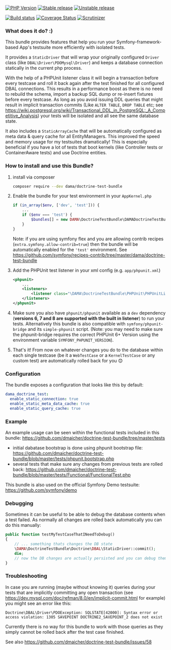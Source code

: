 [![PHP Version](https://img.shields.io/badge/php-%5E7.1-blue.svg)](https://img.shields.io/badge/php-%5E7.1-blue.svg)
[![Stable release][Last stable image]][Packagist link]
[![Unstable release][Last unstable image]][Packagist link]

[![Build status][Master build image]][Master build link]
[![Coverage Status][Master coverage image]][Master scrutinizer link]
[![Scrutinizer][Master scrutinizer image]][Master scrutinizer link]

### What does it do? :) 

This bundle provides features that help you run your Symfony-framework-based App's testsuite more efficiently with isolated tests.

It provides a `StaticDriver` that will wrap your originally configured `Driver` class (like `DBAL\Driver\PDOMysql\Driver`) and keeps a database connection statically in the current php process.

With the help of a PHPUnit listener class it will begin a transaction before every testcase and roll it back again after the test finished for all configured DBAL connections. This results in a performance boost as there is no need to rebuild the schema, import a backup SQL dump or re-insert fixtures before every testcase. As long as you avoid issuing DDL queries that might result in implicit transaction commits (Like `ALTER TABLE`, `DROP TABLE` etc; see https://wiki.postgresql.org/wiki/Transactional_DDL_in_PostgreSQL:_A_Competitive_Analysis) your tests will be isolated and all see the same database state.

It also includes a `StaticArrayCache` that will be automatically configured as meta data & query cache for all EntityManagers. This improved the speed and memory usage for my testsuites dramatically! This is especially beneficial if you have a lot of tests that boot kernels (like Controller tests or ContainerAware tests) and use Doctrine entities.

### How to install and use this Bundle?

1. install via composer

    ```sh
    composer require --dev dama/doctrine-test-bundle
    ```

2. Enable the bundle for your test environment in your `AppKernel.php`

    ```php
    if (in_array($env, ['dev', 'test'])) {
        ...
        if ($env === 'test') {
            $bundles[] = new DAMA\DoctrineTestBundle\DAMADoctrineTestBundle();
        }
    }
    ```
    
    Note: if you are using symfony flex and you are allowing contrib recipes (`extra.symfony.allow-contrib=true`) then the bundle will be automatically enabled for the `'test'` environment. See https://github.com/symfony/recipes-contrib/tree/master/dama/doctrine-test-bundle
    
3. Add the PHPUnit test listener in your xml config (e.g. `app/phpunit.xml`) 

    ```xml
    <phpunit>
        ...
        <listeners>
            <listener class="\DAMA\DoctrineTestBundle\PHPUnit\PHPUnitListener" />
        </listeners>
    </phpunit>
    ```
    
4. Make sure you also have `phpunit/phpunit` available as a `dev` dependency (**versions 6, 7 and 8 are supported with the built in listener**) to run your tests. 
   Alternatively this bundle is also compatible with `symfony/phpunit-bridge` and its `simple-phpunit` script. 
   (Note: you may need to make sure the phpunit-bridge requires the correct PHPUnit 6+ Version using the environment variable `SYMFONY_PHPUNIT_VERSION`). 

5. That's it! From now on whatever changes you do to the database within each single testcase (be it a `WebTestCase` or a `KernelTestCase` or any custom test) are automatically rolled back for you :blush:
    
### Configuration

The bundle exposes a configuration that looks like this by default:
    
```yaml
dama_doctrine_test:
  enable_static_connection: true
  enable_static_meta_data_cache: true
  enable_static_query_cache: true
```

### Example

An example usage can be seen within the functional tests included in this bundle: https://github.com/dmaicher/doctrine-test-bundle/tree/master/tests

- initial dabatase bootstrap is done using phpunit bootstrap file: https://github.com/dmaicher/doctrine-test-bundle/blob/master/tests/phpunit.bootstrap.php
- several tests that make sure any changes from previous tests are rolled back: https://github.com/dmaicher/doctrine-test-bundle/blob/master/tests/Functional/FunctionalTest.php

This bundle is also used on the official Symfony Demo testsuite: https://github.com/symfony/demo

### Debugging 

Sometimes it can be useful to be able to debug the database contents when a test failed. As normally all changes are rolled back automatically you can do this manually:

```php
public function testMyTestCaseThatINeedToDebug()
{
    // ... something thats changes the DB state
    \DAMA\DoctrineTestBundle\Doctrine\DBAL\StaticDriver::commit();
    die;
    // now the DB changes are actually persisted and you can debug them
}
```

### Troubleshooting

In case you are running (maybe without knowing it) queries during your tests that are implicitly committing any open transaction 
(see https://dev.mysql.com/doc/refman/8.0/en/implicit-commit.html for example) you might see an error like this:

```
Doctrine\DBAL\Driver\PDOException: SQLSTATE[42000]: Syntax error or access violation: 1305 SAVEPOINT DOCTRINE2_SAVEPOINT_2 does not exist
```

Currently there is no way for this bundle to work with those queries as they simply cannot be rolled back after the test case finished.

See also https://github.com/dmaicher/doctrine-test-bundle/issues/58
    
[Last stable image]: https://poser.pugx.org/dama/doctrine-test-bundle/version.svg
[Last unstable image]: https://poser.pugx.org/dama/doctrine-test-bundle/v/unstable.svg
[Master build image]: https://travis-ci.org/dmaicher/doctrine-test-bundle.svg?branch=master
[Master scrutinizer image]: https://scrutinizer-ci.com/g/dmaicher/doctrine-test-bundle/badges/quality-score.png?b=master
[Master coverage image]: https://scrutinizer-ci.com/g/dmaicher/doctrine-test-bundle/badges/coverage.png?b=master

[Packagist link]: https://packagist.org/packages/dama/doctrine-test-bundle
[Master build link]: https://travis-ci.org/dmaicher/doctrine-test-bundle
[Master scrutinizer link]: https://scrutinizer-ci.com/g/dmaicher/doctrine-test-bundle/?branch=master
